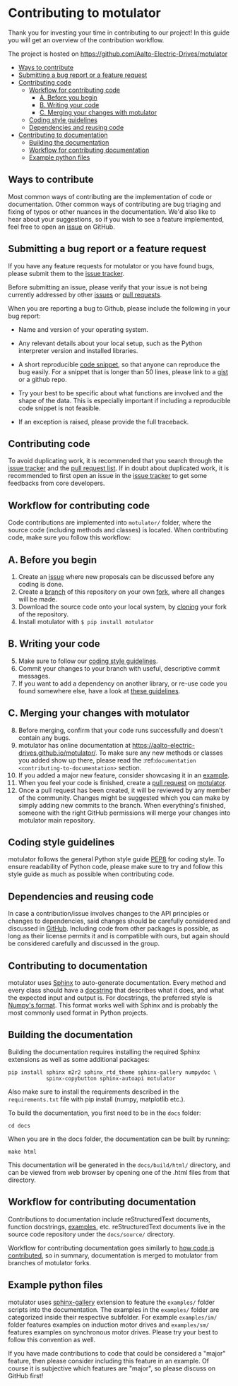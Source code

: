 Contributing to motulator
=========================

Thank you for investing your time in contributing to our project!
In this guide you will get an overview of the contribution workflow.

The project is hosted on https://github.com/Aalto-Electric-Drives/motulator

- [Ways to contribute](#ways-to-contribute)
- [Submitting a bug report or a feature request](#submitting-a-bug-report-or-a-feature-request)
- [Contributing code](#contributing-code)
  - [Workflow for contributing code](#workflow-for-contributing-code)
    - [A. Before you begin](#a-before-you-begin)
    - [B. Writing your code](#b-writing-your-code)
    - [C. Merging your changes with motulator](#c-merging-your-changes-with-motulator)
  - [Coding style guidelines](#coding-style-guidelines)
  - [Dependencies and reusing code](#dependencies-and-reusing-code)
- [Contributing to documentation](#contributing-to-documentation)
  - [Building the documentation](#building-the-documentation)
  - [Workflow for contributing documentation](#workflow-for-contributing-documentation)
  - [Example python files](#example-python-files)

<a name="ways-to-contribute"></a>
## Ways to contribute

Most common ways of contributing are the implementation of code or
documentation. Other common ways of contributing are bug triaging and
fixing of typos or other nuances in the documentation. We'd also like
to hear about your suggestions, so if you wish to see a feature
implemented, feel free to open an
[issue](https://docs.github.com/en/issues/tracking-your-work-with-issues/about-issues)
on GitHub.

<a name="submitting-a-bug-report-or-a-feature-request"></a>
## Submitting a bug report or a feature request

If you have any feature requests for motulator or you have found bugs,
please submit them to the
[issue tracker](https://github.com/Aalto-Electric-Drives/motulator/issues).

Before submitting an issue, please verify that your issue is not being
currently addressed by other
[issues](https://github.com/Aalto-Electric-Drives/motulator/issues) or
[pull requests](https://github.com/Aalto-Electric-Drives/motulator/pulls).

When you are reporting a bug to Github, please include the following
in your bug report:

- Name and version of your operating system.

- Any relevant details about your local setup, such as the Python
  interpreter version and installed libraries.

- A short reproducible
  [code snippet](https://help.github.com/articles/creating-and-highlighting-code-blocks),
  so that anyone can reproduce the bug easily. For a snippet that is
  longer than 50 lines, please link to a [gist](https://gist.github.com)
  or a github repo.

- Try your best to be specific about what functions are involved and the
  shape of the data. This is especially important if including a
  reproducible code snippet is not feasible.

- If an exception is raised, please provide the full traceback.

<a name="contributing-code"></a>
## Contributing code

To avoid duplicating work, it is recommended that you search through the
[issue tracker](https://github.com/Aalto-Electric-Drives/motulator/issues)
and the
[pull request list](https://github.com/Aalto-Electric-Drives/motulator/pulls).
If in doubt about duplicated work, it is recommended to first open an issue in
the [issue tracker](https://github.com/Aalto-Electric-Drives/motulator/issues)
to get some feedbacks from core developers.

<a name="workflow-for-contributing-code"></a>
## Workflow for contributing code

Code contributions are implemented into `motulator/` folder, where
the source code (including methods and classes) is located.
When contributing code, make sure you follow this workflow:

<a name="a-before-you-begin"></a>
## A. Before you begin

1. Create an [issue](https://guides.github.com/features/issues/) where new proposals can be discussed before any coding is done.
2. Create a [branch](https://help.github.com/articles/creating-and-deleting-branches-within-your-repository/) of this repository on your own [fork](https://help.github.com/articles/fork-a-repo/), where all changes will be made.
3. Download the source code onto your local system, by [cloning](https://help.github.com/articles/cloning-a-repository/) your fork of the repository.
4. Install motulator with `$ pip install motulator`

<a name="b-writing-your-code"></a>
## B. Writing your code

5. Make sure to follow our [coding style guidelines](#coding-style-guidelines).
6. Commit your changes to your branch with useful, descriptive commit messages.
7. If you want to add a dependency on another library, or re-use code you found somewhere else, have a look at [these guidelines](#dependencies-and-reusing-code).

<a name="c-Merging-your-changes-with-motulator"></a>
## C. Merging your changes with motulator

8. Before merging, confirm that your code runs successfully and doesn't contain any bugs.
9. motulator has online documentation at https://aalto-electric-drives.github.io/motulator/. To make sure any new methods or classes you added show up there, please read the :ref:`documentation <contributing-to-documentation>` section.
10. If you added a major new feature, consider showcasing it in an [example](#example-python-files).
11. When you feel your code is finished, create a [pull request](https://help.github.com/articles/about-pull-requests/) on [motulator](https://github.com/Aalto-Electric-Drives/motulator).
12. Once a pull request has been created, it will be reviewed by any member of the community. Changes might be suggested which you can make by simply adding new commits to the branch. When everything's finished, someone with the right GitHub permissions will merge your changes into motulator main repository.

<a name="coding-style-guidelines"></a>
## Coding style guidelines

motulator follows the general Python style guide
[PEP8](https://www.python.org/dev/peps/pep-0008/)
for coding style. To ensure readability of Python code, please make sure to try
and follow this style guide as much as possible when contributing code.

<a name="dependencies-and-reusing-code"></a>
## Dependencies and reusing code

In case a contribution/issue involves changes to the API principles or changes
to dependencies, said changes should be carefully considered and discussed in
[GitHub](https://github.com/Aalto-Electric-Drives/motulator/issues). Including
code from other packages is possible, as long as their license permits it and
is compatible with ours, but again should be considered carefully and discussed
in the group.

<a name="contributing-to-documentation"></a>
## Contributing to documentation

motulator uses [Sphinx](https://www.sphinx-doc.org/en/master/index.html)
to auto-generate documentation. Every method and every class should have a
[docstring](https://www.python.org/dev/peps/pep-0257/) that describes what
it does, and what the expected input and output is. For docstrings, the
preferred style is
[Numpy's format](https://numpydoc.readthedocs.io/en/latest/format.html).
This format works well with Sphinx and is probably the most commonly used
format in Python projects.

<a name="building-the-documentation"></a>
## Building the documentation

Building the documentation requires installing the required Sphinx
extensions as well as some additional packages:

```
pip install sphinx m2r2 sphinx_rtd_theme sphinx-gallery numpydoc \
            spinx-copybutton sphinx-autoapi motulator
```

Also make sure to install the requirements described in the
`requirements.txt` file with pip install (numpy, matplotlib etc.).

To build the documentation, you first need to be in the `docs` folder:

```
cd docs
```

When you are in the docs folder, the documentation can be built by running:

```
make html
```

This documentation will be generated in the `docs/build/html/` directory,
and can be viewed from web browser by opening one of the .html files from
that directory.

<a name="workflow-for-contributing-documentation"></a>
## Workflow for contributing documentation

Contributions to documentation include reStructuredText documents,
function docstrings, [examples](#example-python-files), etc.
reStructuredText documents live in the source code repository under
the `docs/source/` directory.

Workflow for contributing documentation goes similarly to
[how code is contributed](#workflow-for-contributing-code), so in summary,
documentation is merged to motulator from branches of motulator forks.

<a name="example-python-files"></a>
## Example python files

motulator uses [sphinx-gallery](https://sphinx-gallery.github.io/stable/index.html)
extension to feature the `examples/` folder scripts into the documentation.
The examples in the `examples/` folder are categorized inside their respective
subfolder. For example `examples/im/` folder features examples on induction motor
drives and `examples/sm/` features examples on synchronous motor drives. Please
try your best to follow this convention as well.

If you have made contributions to code that could be considered a "major" feature,
then please consider including this feature in an example. Of course it is
subjective which features are "major", so please discuss on GitHub first!